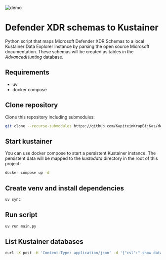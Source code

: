 ![demo](https://github.com/KapiteinKrapBijKas/defender_schemas_to_kustainer/blob/main/demo.gif)

# Defender XDR schemas to Kustainer

Python script that maps Microsoft Defender XDR Schemas to a local Kustainer Data Explorer instance by parsing the open source Microsoft documentation. These schemas will be created as tables in the *AdvancedHunting* database.

## Requirements

- uv
- docker compose

## Clone repository
Clone this repository including submodules:

```bash
git clone --recurse-submodules https://github.com/KapiteinKrapBijKas/defender_schemas_to_kustainer
```

## Start kustainer
You can use docker compose to start a persistent Kustainer instance. The persistent data will be mapped to the *kustodata* directory in the root of this project:

```bash
docker compose up -d
```

## Create venv and install dependencies
```bash
uv sync
```

## Run script

```bash
uv run main.py
```

## List Kustainer databases

```bash
curl -X post -H 'Content-Type: application/json' -d '{"csl":".show databases"}' http://localhost:8080/v1/rest/mgmt | jq
```
